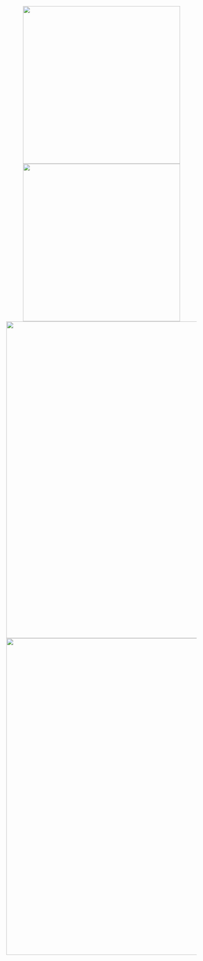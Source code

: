 <p align="center">
<a href="https://github.com/Kasugaccho/DungeonTemplateLibrary"><img src="https://raw.githubusercontent.com/Kasugaccho/Kasugaccho/master/Picture/left.gif" width="416px"></a> <a href="https://github.com/Kasugaccho/DungeonTemplateLibrary"><img src="https://raw.githubusercontent.com/Kasugaccho/Kasugaccho/master/Picture/right.gif" width="416px"></a> <a href="https://github.com/Kasugaccho/DungeonTemplateLibrary"><img src="https://raw.githubusercontent.com/Kasugaccho/Kasugaccho/master/Picture/down.gif" width="836px"></a> <a href="https://github.com/Kasugaccho/DungeonTemplateLibrary"><img src="https://raw.githubusercontent.com/Kasugaccho/Kasugaccho/master/Picture/love.gif" width="836px"></a>
</p>
 
<!--
**Kasugaccho/Kasugaccho** is a ✨ _special_ ✨ repository because its `README.md` (this file) appears on your GitHub profile.

- [📱 Click here to visit the **Google Play Store**.](https://play.google.com/store/apps/developer?id=Gaccho)

Here are some ideas to get you started:

- 🔭 I’m currently working on ...
- 🌱 I’m currently learning ...
- 👯 I’m looking to collaborate on ...
- 🤔 I’m looking for help with ...
- 💬 Ask me about ...
- 📫 How to reach me: ...
- 😄 Pronouns: ...
- ⚡ Fun fact: ...
### Hi there 👋
-->
